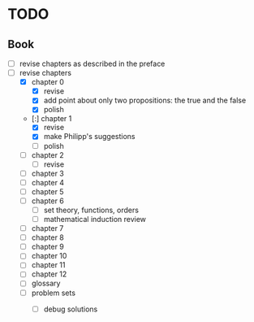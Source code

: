 # TODO

## Book

- [ ] revise chapters as described in the preface
- [ ] revise chapters
  - [x] chapter 0
    - [x] revise
    - [x] add point about only two propositions: the true and the false
    - [x] polish
  - [:] chapter 1
    - [x] revise
    - [x] make Philipp's suggestions
    - [ ] polish
  - [ ] chapter 2
    - [ ] revise
  - [ ] chapter 3
  - [ ] chapter 4
  - [ ] chapter 5
  - [ ] chapter 6
    - [ ] set theory, functions, orders
    - [ ] mathematical induction review
  - [ ] chapter 7
  - [ ] chapter 8
  - [ ] chapter 9
  - [ ] chapter 10
  - [ ] chapter 11
  - [ ] chapter 12
  - [ ] glossary
  - [ ] problem sets
    - [ ] debug solutions

